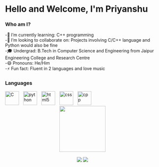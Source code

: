 # Hello and Welcome, I'm Priyanshu 
### Who am I?
-🌱 I’m currently learning: C++ programming <br>
-👯 I’m looking to collaborate on: Projects involving C/C++ language and Python would also be fine<br>
-🎓 Undergrad: B.Tech in Computer Science and Engineering from Jaipur Engineering College and Research Centre<br>
-😄 Pronouns: He/Him<br>
-⚡ Fun fact: Fluent in 2 languages and love music<br>

### Languages
<div style="display: inline_block; margin-top: 15px;">
  <img alt="C" height="45" width="45" style="margin-right: 10px;"  src="https://cdn.jsdelivr.net/gh/devicons/devicon/icons/c/c-original.svg" />
   <img alt="python" height="45" width="45" style="margin-right: 10px;"  src="https://cdn.jsdelivr.net/gh/devicons/devicon/icons/python/python-original.svg" />
   <img alt="html5" height="45" width="45" style="margin-right: 10px;"  src="https://cdn.jsdelivr.net/gh/devicons/devicon/icons/html5/html5-original.svg" />
  <img alt="css" height="45" width="45" style="margin-right: 10px;"  src="https://cdn.jsdelivr.net/gh/devicons/devicon/icons/css3/css3-original.svg" />
    <img alt="cpp" height="45" width="45" style="margin-right: 10px;"  src="https://cdn.jsdelivr.net/gh/devicons/devicon/icons/cplusplus/cplusplus-original.svg" />
            
  <div align="center">
  <img height="150em" src="https://github-readme-stats.vercel.app/api?username=Priyanshuu-u&show_icons=true&theme=aura_dark&include_all_commits=true&count_private=true"/>
</div>
   <div align="center" style="display: inline_block"><br>
  <a href = "mailto:officialpriyanshu14@gmail.com"><img src="https://img.shields.io/badge/-Gmail-%23333?style=for-the-badge&logo=gmail&logoColor=white" target="_blank"></a>
  <a href="https://www.linkedin.com/in/priyanshurajpurohit/?originalSubdomain=ca" target="_blank"><img src="https://img.shields.io/badge/-LinkedIn-%230077B5?style=for-the-badge&logo=linkedin&logoColor=white" target="_blank"></a> 
</div>       
  
</div>
